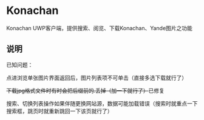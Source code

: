 # Konachan
Konachan UWP客户端，提供搜索、阅览、下载Konachan、Yande图片之功能
## 说明
已知问题：

点进浏览单张图片界面返回后，图片列表项不可单击（直接多选下载就行了）

~~下载jpg格式文件时有时会把后缀前的.丢掉（加一下就行了）~~已修复

搜索、切换列表操作如果伴随更换网站源，数据可能加载错误（搜索时就重点一下搜索框，跳页时就重新跳回一下该页就行了）